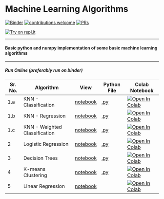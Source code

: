 # Machine Learning Algorithms

[![Binder](https://mybinder.org/badge_logo.svg)](https://mybinder.org/v2/gh/veb-101/Machine-Learning-Algorithms/master) [![contributions welcome](https://img.shields.io/badge/contributions-welcome-brightgreen.svg?style=flat)](https://github.com/veb-101/Machine-Learning-Algorithms/issues) [![PRs](https://img.shields.io/badge/PRs-welcome-brightgreen.svg)](https://github.com/veb-101/Machine-Learning-Algorithms/pulls)

[![Try on repl.it](https://repl-badge.jajoosam.repl.co/try.png)](https://repl.it/repls/folder/machine%20learning%20algorithms?ref=button)

---

#### Basic python and numpy implementation of some basic machine learning algorithms

---

##### Run Online (preferably run on binder)

| Sr. No. | Algorithm                     | View                                                                                                                                                   | Python File                                                          | Colab Notebook                                                                                                                                                                                                                |
| ------- | ----------------------------- | ------------------------------------------------------------------------------------------------------------------------------------------------------ | -------------------------------------------------------------------- | ----------------------------------------------------------------------------------------------------------------------------------------------------------------------------------------------------------------------------- |
| 1.a     | KNN - Classification          | [notebook](https://nbviewer.jupyter.org/github/veb-101/Machine-Learning-Algorithms/blob/master/K-Nearest%20Neigbors/KNN-Classifier.ipynb)              | [.py](https://repl.it/@VaibhavSingh4/1a-k-NN-classification)         | [![Open In Colab](https://colab.research.google.com/assets/colab-badge.svg)](https://colab.research.google.com/github/veb-101/Machine-Learning-Algorithms/blob/master/K-Nearest%20Neigbors/KNN-Classifier.ipynb)              |
| 1.b     | KNN - Regression              | [notebook](https://nbviewer.jupyter.org/github/veb-101/Machine-Learning-Algorithms/blob/master/K-Nearest%20Neigbors/KNN-Regression.ipynb)              | [.py](https://repl.it/@VaibhavSingh4/1b-k-NN-Regression)             | [![Open In Colab](https://colab.research.google.com/assets/colab-badge.svg)](https://colab.research.google.com/github/veb-101/Machine-Learning-Algorithms/blob/master/K-Nearest%20Neigbors/KNN-Regression.ipynb)              |
| 1.c     | KNN - Weighted Classification | [notebook](https://nbviewer.jupyter.org/github/veb-101/Machine-Learning-Algorithms/blob/master/K-Nearest%20Neigbors/KNN_weighted_classification.ipynb) | [.py](https://repl.it/@VaibhavSingh4/1c-KNN-weighted-classification) | [![Open In Colab](https://colab.research.google.com/assets/colab-badge.svg)](https://colab.research.google.com/github/veb-101/Machine-Learning-Algorithms/blob/master/K-Nearest%20Neigbors/KNN_weighted_classification.ipynb) |
| 2       | Logistic Regression           | [notebook](https://nbviewer.jupyter.org/github/veb-101/Machine-Learning-Algorithms/blob/master/Logistic%20Regression/logistic%20regression.ipynb)      | [.py](https/repl.it/@VaibhavSingh4/Logistic-Regression)              | [![Open In Colab](https://colab.research.google.com/assets/colab-badge.svg)](https://colab.research.google.com/github/veb-101/Machine-Learning-Algorithms/blob/master/Logistic%20Regression/logistic%20regression.ipynb)      |
| 3       | Decision Trees                | [notebook](https://nbviewer.jupyter.org/github/veb-101/Machine-Learning-Algorithms/blob/master/Decision%20Trees/decision%20tree.ipynb)                 | [.py](https://repl.it/@VaibhavSingh4/decision-tree)                  | [![Open In Colab](https://colab.research.google.com/assets/colab-badge.svg)](https://colab.research.google.com/github/veb-101/Machine-Learning-Algorithms/blob/master/Decision%20Trees/decision%20tree.ipynb)                 |
| 4       | K-means Clustering            | [notebook](https://nbviewer.jupyter.org/github/veb-101/Machine-Learning-Algorithms/blob/master/K-means/K_means.ipynb)                                  | [.py](https://repl.it/@VaibhavSingh4/k-means)                        | [![Open In Colab](https://colab.research.google.com/assets/colab-badge.svg)](https://colab.research.google.com/github/veb-101/Machine-Learning-Algorithms/blob/master/K-means/K_means.ipynb)                                  |
| 5       | Linear Regression             | [notebook](https://nbviewer.jupyter.org/github/veb-101/Machine-Learning-Algorithms/blob/master/Linear%20Regression/linear_regression.ipynb)            |                                                                      | [![Open In Colab](https://colab.research.google.com/assets/colab-badge.svg)](https://colab.research.google.com/github/veb-101/Machine-Learning-Algorithms/blob/master/Linear%20Regression/linear_regression.ipynb)            |
